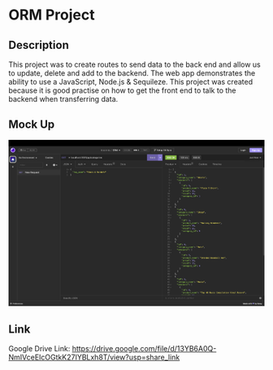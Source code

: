 # ORM Project

## Description
This project was to create routes to send data to the back end and allow us to update, delete and add to the backend.
The web app demonstrates the ability to use a JavaScript, Node.js & Sequileze.
This project was created because it is good practise on how to get the front end to talk to the backend when transferring data.


## Mock Up
![alt text](./assets/Screenshot%202023-01-23%20at%2019.46.35.png)

## Link
Google Drive Link: https://drive.google.com/file/d/13YB6A0Q-NmIVceEIcOGtkK27IYBLxh8T/view?usp=share_link